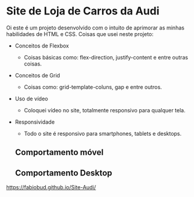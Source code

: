 # Site de Loja de Carros da Audi
Oi este é um projeto desenvolvido com o intuito de aprimorar as minhas habilidades de HTML e CSS.
Coisas que usei neste projeto:

 - Conceitos de Flexbox
	 - Coisas básicas como: flex-direction, justify-content e entre outras coisas.
- Conceitos de Grid
	-  Coisas como: grid-template-coluns, gap e entre outros.
- Uso de vídeo
	- Coloquei vídeo no site, totalmente responsivo para qualquer tela.
- Responsividade
	-  Todo o site é responsivo para smartphones, tablets e desktops.
	## Comportamento móvel

	## Comportamento Desktop
	

  

https://fabiobud.github.io/Site-Audi/